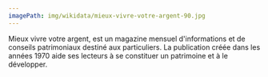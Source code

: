 ```yaml
---
imagePath: img/wikidata/mieux-vivre-votre-argent-90.jpg
---
```


Mieux vivre votre argent, est un magazine mensuel d'informations et de conseils patrimoniaux destiné aux particuliers. La publication créée dans les années 1970 aide ses lecteurs à se constituer un patrimoine et à le développer.
